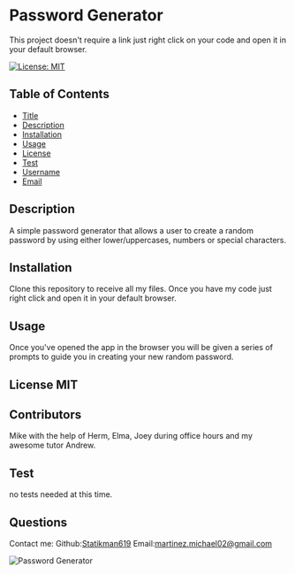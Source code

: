 # Password Generator

This project doesn't require a link just right click on your code and open it in your default browser.

[![License: MIT](https://img.shields.io/badge/License-MIT-yellow.svg)](https://opensource.org/licenses/MIT)

## Table of Contents

- [Title](#Title)
- [Description](#description)
- [Installation](#installation)
- [Usage](#usage)
- [License](#license)
- [Test](#test)
- [Username](#username)
- [Email](#license)

## Description

A simple password generator that allows a user to create a random password by using either lower/uppercases, numbers or special characters.

## Installation

Clone this repository to receive all my files. Once you have my code just right click and open it in your default browser.

## Usage

Once you've opened the app in the browser you will be given a series of prompts to guide you in creating your new random password.

## License MIT

## Contributors

Mike with the help of Herm, Elma, Joey during office hours and my awesome tutor Andrew.

## Test

no tests needed at this time.

## Questions

Contact me:
Github:[Statikman619](https://github.com/Statikman619)
Email:[martinez.michael02@gmail.com](https://github.com/Statikman619)

![Password Generator](https://user-images.githubusercontent.com/73040685/112562875-8d961980-8d95-11eb-8734-83c2105b054d.png)
